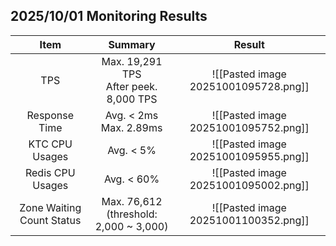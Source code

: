 
## 2025/10/01 Monitoring Results

|           Item            |                  Summary                  |                Result                |
| :-----------------------: | :---------------------------------------: | :----------------------------------: |
|            TPS            | Max. 19,291 TPS<br>After peek. 8,000 TPS  | ![[Pasted image 20251001095728.png]] |
|       Response Time       |         Avg. < 2ms<br>Max. 2.89ms         | ![[Pasted image 20251001095752.png]] |
|      KTC CPU Usages       |                 Avg. < 5%                 | ![[Pasted image 20251001095955.png]] |
|     Redis CPU Usages      |                Avg. < 60%                 | ![[Pasted image 20251001095002.png]] |
| Zone Waiting Count Status | Max. 76,612<br>(threshold: 2,000 ~ 3,000) | ![[Pasted image 20251001100352.png]] |
